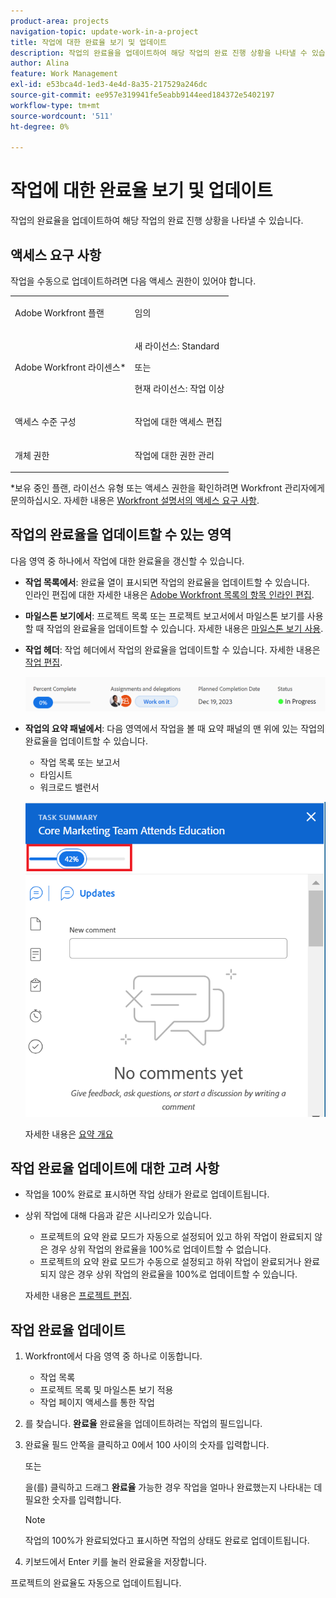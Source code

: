 ```yaml
---
product-area: projects
navigation-topic: update-work-in-a-project
title: 작업에 대한 완료율 보기 및 업데이트
description: 작업의 완료율을 업데이트하여 해당 작업의 완료 진행 상황을 나타낼 수 있습니다.
author: Alina
feature: Work Management
exl-id: e53bca4d-1ed3-4e4d-8a35-217529a246dc
source-git-commit: ee957e319941fe5eabb9144eed184372e5402197
workflow-type: tm+mt
source-wordcount: '511'
ht-degree: 0%

---
```


# 작업에 대한 완료율 보기 및 업데이트

<!--Audited:01/2024-->

작업의 완료율을 업데이트하여 해당 작업의 완료 진행 상황을 나타낼 수 있습니다.

## 액세스 요구 사항

작업을 수동으로 업데이트하려면 다음 액세스 권한이 있어야 합니다.

<table style="table-layout:auto"> 
 <col> 
 <col> 
 <tbody> 
  <tr> 
   <td role="rowheader">Adobe Workfront 플랜</td> 
   <td> <p>임의</p> </td> 
  </tr> 
  <tr> 
   <td role="rowheader">Adobe Workfront 라이센스*</td> 
   <td> <p>새 라이선스: Standard</p> 
   또는
   <p>현재 라이선스: 작업 이상</p>
   </td> 
  </tr> 
  <tr> 
   <td role="rowheader">액세스 수준 구성</td> 
   <td> <p>작업에 대한 액세스 편집</p> </td> 
  </tr> 
  <tr> 
   <td role="rowheader">개체 권한</td> 
   <td> <p>작업에 대한 권한 관리</p>  </td> 
  </tr> 
 </tbody> 
</table>

*보유 중인 플랜, 라이선스 유형 또는 액세스 권한을 확인하려면 Workfront 관리자에게 문의하십시오. 자세한 내용은 [Workfront 설명서의 액세스 요구 사항](/help/quicksilver/administration-and-setup/add-users/access-levels-and-object-permissions/access-level-requirements-in-documentation.md).


## 작업의 완료율을 업데이트할 수 있는 영역

다음 영역 중 하나에서 작업에 대한 완료율을 갱신할 수 있습니다.

* **작업 목록에서**: 완료율 열이 표시되면 작업의 완료율을 업데이트할 수 있습니다.\
  인라인 편집에 대한 자세한 내용은 [Adobe Workfront 목록의 항목 인라인 편집](../../../workfront-basics/navigate-workfront/use-lists/inline-edit-objects.md).

* **마일스톤 보기에서**: 프로젝트 목록 또는 프로젝트 보고서에서 마일스톤 보기를 사용할 때 작업의 완료율을 업데이트할 수 있습니다. 자세한 내용은 [마일스톤 보기 사용](../../../reports-and-dashboards/reports/reporting-elements/use-milestone-view.md).

<!--only in legacy commenting: 
* **As you update the task**:  You can update the percent complete option of a task when adding an update to the task.

  >[!IMPORTANT]
  >
  >This option displays only after you enable the Show Percent Complete option.  
  >To enable the percent complete update bar for tasks, do the following:   
  >
  >1. Go to the **Main** menu>your name>**More** icon next to your name >**Edit** > select **Show percent complete on update status**.   
  >![](assets/show-percent-complete-toggle-in-user-profile-350x243.png)  >-->

* **작업 헤더**: 작업 헤더에서 작업의 완료율을 업데이트할 수 있습니다. 자세한 내용은 [작업 편집](../../tasks/manage-tasks/edit-tasks.md).

  ![](assets/nwe-updatetaskpercentinheader-350x54.png)

* **작업의 요약 패널에서**: 다음 영역에서 작업을 볼 때 요약 패널의 맨 위에 있는 작업의 완료율을 업데이트할 수 있습니다.

   * 작업 목록 또는 보고서
   * 타임시트
   * 워크로드 밸런서

  ![](assets/update-percent-complete-in-task-summary-highlighted.png)

  자세한 내용은 [요약 개요](/help/quicksilver/workfront-basics/the-new-workfront-experience/summary-overview.md)


## 작업 완료율 업데이트에 대한 고려 사항

* 작업을 100% 완료로 표시하면 작업 상태가 완료로 업데이트됩니다.
* 상위 작업에 대해 다음과 같은 시나리오가 있습니다.
   * 프로젝트의 요약 완료 모드가 자동으로 설정되어 있고 하위 작업이 완료되지 않은 경우 상위 작업의 완료율을 100%로 업데이트할 수 없습니다.
   * 프로젝트의 요약 완료 모드가 수동으로 설정되고 하위 작업이 완료되거나 완료되지 않은 경우 상위 작업의 완료율을 100%로 업데이트할 수 있습니다.

  자세한 내용은 [프로젝트 편집](../manage-projects/edit-projects.md).

## 작업 완료율 업데이트

1. Workfront에서 다음 영역 중 하나로 이동합니다.

   * 작업 목록
   * 프로젝트 목록 및 마일스톤 보기 적용
   * 작업 페이지 액세스를 통한 작업
1. 를 찾습니다. **완료율** 완료율을 업데이트하려는 작업의 필드입니다.
1. 완료율 필드 안쪽을 클릭하고 0에서 100 사이의 숫자를 입력합니다.

   또는

   을(를) 클릭하고 드래그 **완료율** 가능한 경우 작업을 얼마나 완료했는지 나타내는 데 필요한 숫자를 입력합니다.

   >[!NOTE]
   >
   >작업의 100%가 완료되었다고 표시하면 작업의 상태도 완료로 업데이트됩니다.


1. 키보드에서 Enter 키를 눌러 완료율을 저장합니다.

프로젝트의 완료율도 자동으로 업데이트됩니다.


